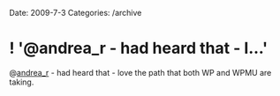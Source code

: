 Date: 2009-7-3
Categories: /archive

# ! '@andrea_r - had heard that - l...'

@<a href="http://twitter.com/andrea_r">andrea_r</a> - had heard that - love the path that both WP and WPMU are taking.
